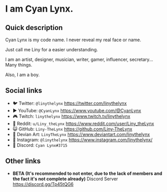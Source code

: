 # I am Cyan Lynx.

## Quick description

Cyan Lynx is my code name. I never reveal my real face or name.

Just call me Liny for a easier understanding.

I am an artist, designer, musician, writer, gamer, influencer, secretary... Many things.

Also, I am a boy.

## Social links

- 🐦 Twitter: ``@linythelynx`` https://twitter.com/linythelynx
- ▶️ YouTube: ``@CyanLynx`` https://www.youtube.com/@CyanLynx
- 🎮 Twitch: ``linythelynx`` https://www.twitch.tv/linythelynx
- 🤖 Reddit: ``u/Liny_theLynx`` https://www.reddit.com/user/Liny_theLynx
- 😺 GitHub: ``Liny-TheLynx`` https://github.com/Liny-TheLynx
- 🎨 Devian Art: ``LinyTheLynx`` https://www.deviantart.com/linythelynx
- 🤳 Instagram: ``@linythelynx`` https://www.instagram.com/linythelynx/
- 💬 Discord: ``Cyan Lynx#3715``

## Other links

- **BETA (It's recommended to not enter, due to the lack of members and the fact it's not complete already)** Discord Server https://discord.gg/Tp45tQG6 
